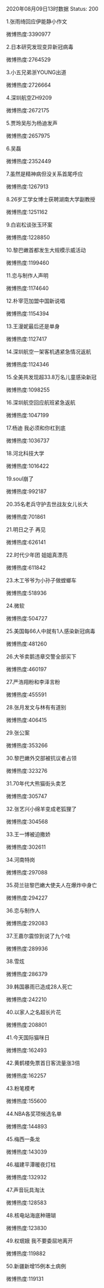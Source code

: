 2020年08月09日13时数据
Status: 200

1.张雨绮回应伊能静小作文

微博热度:3390977

2.日本研究发现变异新冠病毒

微博热度:2764529

3.小五兄弟浙YOUNG出道

微博热度:2726664

4.深圳航空ZH9209

微博热度:2672175

5.贾玲吴彤为杨迪发声

微博热度:2657975

6.吴磊

微博热度:2352449

7.虽然是精神病但没关系首尾呼应

微博热度:1267913

8.26岁工学女博士获聘湖南大学副教授

微博热度:1251162

9.白岩松谈张玉环案

微博热度:1228850

10.黎巴嫩首都发生大规模示威活动

微博热度:1199460

11.恋与制作人声明

微博热度:1174640

12.朴宰范加盟中国新说唱

微博热度:1154394

13.王漫妮最后还是单身

微博热度:1127417

14.深圳航空一架客机遇紧急情况返航

微博热度:1124346

15.全美共发现超33.8万名儿童感染新冠

微博热度:1098255

16.深圳航空回应航班紧急返航

微博热度:1047199

17.杨迪 我必须和你杠到底

微博热度:1036737

18.河北科技大学

微博热度:1016422

19.soul崩了

微博热度:992187

20.35名老兵守护去世战友女儿长大

微博热度:701861

21.明日之子 再见

微博热度:626141

22.时代少年团 姐姐真漂亮

微博热度:611842

23.木工爷爷为小孙子做螳螂车

微博热度:518936

24.微软

微博热度:504727

25.美国每66人中就有1人感染新冠病毒

微博热度:481260

26.大爷卖鹅违章交警全部买下

微博热度:460197

27.严浩翔粉和李泽言粉

微博热度:455591

28.张月发文与林有有道别

微博热度:406415

29.张公案

微博热度:353266

30.黎巴嫩外交部被抗议者占领

微博热度:323276

31.70年代大熊猫街头卖艺

微博热度:305747

32.张艺兴小绵羊变成老狐狸了

微博热度:304568

33.王一博被迫撒娇

微博热度:302611

34.河南特岗

微博热度:297088

35.荷兰驻黎巴嫩大使夫人在爆炸中身亡

微博热度:294227

36.恋与制作人

微博热度:292083

37.王嘉尔震惊到说了九个哇

微博热度:289936

38.雪炫

微博热度:286379

39.韩国暴雨已造成28人死亡

微博热度:242210

40.以家人之名超长片花

微博热度:208801

41.今天国际猫咪日

微博热度:162493

42.黄鹤楼免票首日客流量涨3倍

微博热度:162257

43.粉笔模考

微博热度:155600

44.NBA各奖项候选名单

微博热度:144893

45.梅西一条龙

微博热度:143039

46.福建平潭暖夜灯柱

微博热度:132932

47.声音玩具淘汰

微博热度:128583

48.核电站海底种珊瑚

微博热度:123830

49.权珉娥 我不要委屈地离开

微博热度:119882

50.新疆新增15例本土病例

微博热度:119131

